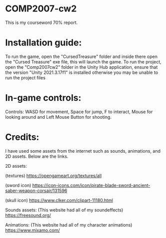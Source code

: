 # COMP2007-cw2

This is my courseword 70% report.

# Installation guide: 
To run the game, open the "CursedTreasure" folder and inside there open the "Cursed Treasure" exe file, this will launch the game.
To run the project, open the "Comp2007cw2" folder in the Unity Hub application, ensure that the version "Unity 2021.3.17f1" is installed otherwise you may be unable to run the project files

# In-game controls: 
Controls: WASD for movement, Space for jump, F to interact, Mouse for looking around and Left Mouse Button for shooting.


# Credits:
I have used some assets from the internet such as sounds, animations, and 2D assets. Below are the links.

2D assets:

(textures)
https://opengameart.org/textures/all 

(sword icon)
https://icon-icons.com/icon/pirate-blade-sword-ancient-saber-weapon-corsair/131596 

(skull icon)
https://www.clker.com/clipart-11180.html

Sounds assets:
(This website had all of my soundeffects)
https://freesound.org/ 

Animations:
(This website had all of my character animations)
https://www.mixamo.com/ 
